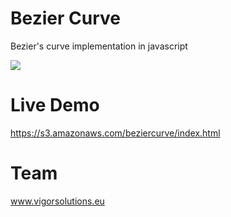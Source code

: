 # Bezier Curve

Bezier's curve implementation in javascript

<img src='https://s3.amazonaws.com/beziercurve/BezierCurve.png'/>


# Live Demo

https://s3.amazonaws.com/beziercurve/index.html

# Team

www.vigorsolutions.eu



